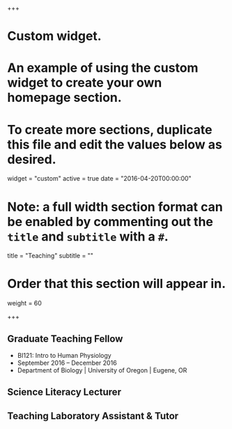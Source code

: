 +++
# Custom widget.
# An example of using the custom widget to create your own homepage section.
# To create more sections, duplicate this file and edit the values below as desired.
widget = "custom"
active = true
date = "2016-04-20T00:00:00"

# Note: a full width section format can be enabled by commenting out the `title` and `subtitle` with a `#`.
title = "Teaching"
subtitle = ""

# Order that this section will appear in.
weight = 60

+++

## Graduate Teaching Fellow
- BI121: Intro to Human Physiology
- September 2016 – December 2016
- Department of Biology | University of Oregon | Eugene, OR

## Science Literacy Lecturer

## Teaching Laboratory Assistant & Tutor
